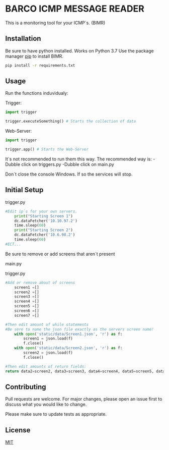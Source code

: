 # BARCO ICMP MESSAGE READER

This is a monitoring tool for your ICMP`s. (BIMR)

## Installation

Be sure to have python installed. Works on Python 3.7
Use the package manager [pip](https://pip.pypa.io/en/stable/) to install BIMR.

```bash
pip install -r requirements.txt
```

## Usage

Run the functions induvidualy:

Trigger:
```python
import trigger

trigger.executeSomething() # Starts the collection of data
```
Web-Server:
```python
import trigger

trigger.app() # Starts the Web-Server
```

It`s not recommended to run them this way. The recommended way is:
-Dubble click on triggers.py
-Dubble click on main.py

Don`t close the console Windows. If so the services will stop.

## Initial Setup

trigger.py
```python
#Edit ip`s for your own servers.
    print("Starting Screen 1")
    dc.dataFetcher('10.10.97.2')
    time.sleep(60)
    print("Starting Screen 2")
    dc.dataFetcher('10.6.98.2')
    time.sleep(60)
#ECT...
```
Be sure to remove or add screens that aren`t present

main.py

trigger.py
```python
#Add or remove about of screens
    screen1 =[]
    screen2 =[]
    screen3 =[]
    screen4 =[]
    screen5 =[]
    screen6 =[]
    screen7 =[]

#Then edit amount of while statements
#Be sere to name the json file exactly as the servers screen name!
    with open('static/data/Screen1.json', 'r') as f:
        screen1 = json.load(f)
        f.close()
    with open('static/data/Screen2.json', 'r') as f:
        screen2 = json.load(f)
        f.close()

#Then edit amounts of return fields:
return data2=screen2, data3=screen3, data4=screen4, data5=screen5, data6=screen6, data7=screen7 #ECT...
```

## Contributing
Pull requests are welcome. For major changes, please open an issue first to discuss what you would like to change.

Please make sure to update tests as appropriate.

## License
[MIT](https://choosealicense.com/licenses/mit/)